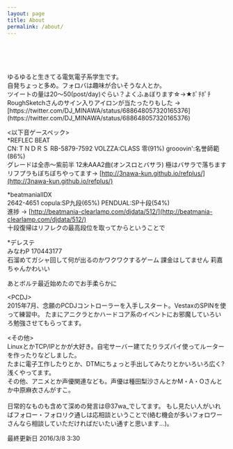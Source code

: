 ```yaml
---
layout: page
title: About
permalink: /about/
---
```

<br>
<br>
<br>
<br>
ゆるゆると生きてる電気電子系学生です。<br>
自発ちょっと多め。フォロバは趣味が合いそうな人とか。<br>
ツイートの量は20〜50(post/day)ぐらい？よくふぁぼります☆→★ﾎﾟﾁﾎﾟﾁ <br>
RoughSketchさんのサイン入りアイロンが当たったりもした → [https://twitter.com/DJ_MINAWA/status/688648057320165376](https://twitter.com/DJ_MINAWA/status/688648057320165376) <br>

&lt;以下音ゲースペック&gt; <br>
*REFLEC BEAT <br>
CN:ＴＮＤＲＳ RB-5879-7592 VOLZZA:CLASS 零(91%) grooovin':名誉師範(86%) <br>
グレードは全赤〜紫前半 12未AAA2曲(オンスロとバサラ) 極はバサラで落ちます<br>
リフプラもぼちぼちやってます→ [http://3nawa-kun.github.io/refplus/](http://3nawa-kun.github.io/refplus/)<br>

*beatmaniaIIDX <br>
2642-4651 copula:SP九段(65%) PENDUAL:SP十段(54%) <br>
進捗 → [http://beatmania-clearlamp.com/djdata/512/](http://beatmania-clearlamp.com/djdata/512/) <br>
十段復帰はリフレクの最高段位を取ってからということで <br> 

*デレステ <br>
みなわP 170443177 <br>
石溜めてガシャ回して何が出るのかワクワクするゲーム 課金はしてません 莉嘉ちゃんかわいい<br> 

あとボルテ最近始めたのでお手柔らかに <br>

&lt;PCDJ&gt; <br>
2015年7月、念願のPCDJコントローラーを入手しスタート。VestaxのSPINを使って練習中。
たまにアニクラとかハードコア系のイベントにお邪魔していろいろ勉強させてもらってます。<br>

&lt;その他&gt;<br>
LinuxとかTCP/IPとかが大好き。自宅サーバー建てたりラズパイ使ってルーターを作ったりなどしました。<br>
たまに電子工作したりとか、DTMにちょっと手出してみたりとかいろいろ広く?浅くやってます。<br>
その他、アニメとか声優関連なども。声優は種田梨沙さんとかM・A・Oさんとか中原麻衣さんがすこ。<br><br>
日常的なものも含めて深めの発言は@37wa_でしてます。
もし見たい人がいればフォロー・フォロリク通しは応相談ということで(絡む機会が多いフォロワーさんなら相談していただければだいたい通すと思います...)。

最終更新日 2016/3/8 3:30
